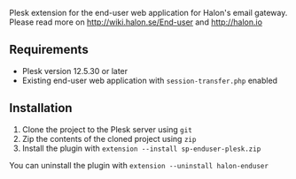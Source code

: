 Plesk extension for the end-user web application for Halon's email gateway. Please read more on http://wiki.halon.se/End-user and http://halon.io

Requirements
-------------
* Plesk version 12.5.30 or later
* Existing end-user web application with `session-transfer.php` enabled

Installation
-------------
1. Clone the project to the Plesk server using `git`
2. Zip the contents of the cloned project using `zip`
2. Install the plugin with `extension --install sp-enduser-plesk.zip`

You can uninstall the plugin with `extension --uninstall halon-enduser`
